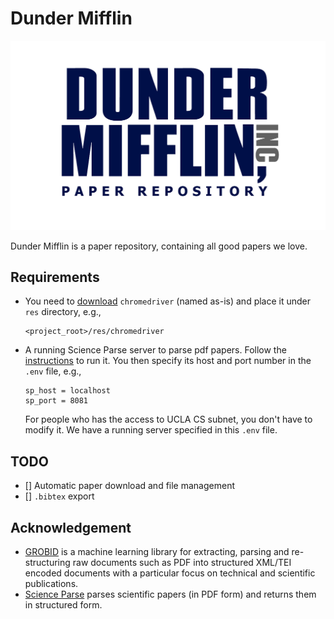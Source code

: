 # Dunder Mifflin

![logo](res/logo.jpg)

Dunder Mifflin is a paper repository, containing all good papers we love.

## Requirements

- You need to [download](https://chromedriver.chromium.org) `chromedriver`
  (named as-is) and place it under `res` directory, e.g.,
  ```
  <project_root>/res/chromedriver
  ```
- A running Science Parse server to parse pdf papers. Follow the
  [instructions](https://github.com/allenai/spv2) to run it. You then specify
  its host and port number in the `.env` file, e.g.,
  ```
  sp_host = localhost
  sp_port = 8081
  ```
  For people who has the access to UCLA CS subnet, you don't have to modify it.
  We have a running server specified in this `.env` file.

## TODO

- [] Automatic paper download and file management
- [] `.bibtex` export

## Acknowledgement

- [GROBID](https://github.com/kermitt2/grobid) is a machine learning library for
  extracting, parsing and re-structuring raw documents such as PDF into
  structured XML/TEI encoded documents with a particular focus on technical and
  scientific publications.
- [Science Parse](https://github.com/allenai/science-parse) parses scientific
  papers (in PDF form) and returns them in structured form.
